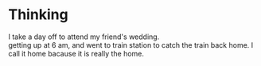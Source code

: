# Thinking
I take a day off to attend my friend's wedding.  
getting up at 6 am, and went to train station to catch the train back home. I call it home bacause it is really the home.
